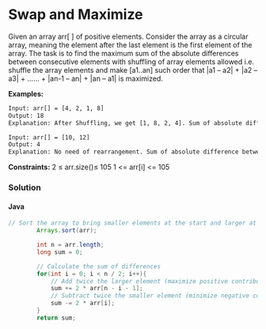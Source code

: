 # Swap and Maximize

Given an array arr[ ] of positive elements. Consider the array as a circular array, meaning the element after the last element is the first element of the array. The task is to find the maximum sum of the absolute differences between consecutive elements with shuffling of array elements allowed i.e. shuffle the array elements and make [a1..an] such order that |a1 – a2| + |a2 – a3| + …… + |an-1 – an| + |an – a1| is maximized.

**Examples:**

```bash
Input: arr[] = [4, 2, 1, 8]
Output: 18
Explanation: After Shuffling, we get [1, 8, 2, 4]. Sum of absolute difference between consecutive elements after rearrangement = |1 - 8| + |8 - 2| + |2 - 4| + |4 - 1| = 7 + 6 + 2 + 3 = 18.
```

```bash
Input: arr[] = [10, 12]
Output: 4
Explanation: No need of rearrangement. Sum of absolute difference between consecutive elements = |10 - 12| + |12 - 10| = 2 + 2 = 4.
```

**Constraints:**
2 ≤ arr.size()≤ 105
1 <= arr[i] <= 105

### Solution

#### Java

```java
// Sort the array to bring smaller elements at the start and larger at the end
        Arrays.sort(arr);

        int n = arr.length;
        long sum = 0;

        // Calculate the sum of differences
        for(int i = 0; i < n / 2; i++){
            // Add twice the larger element (maximize positive contribution)
            sum += 2 * arr[n - i - 1];
            // Subtract twice the smaller element (minimize negative contribution)
            sum -= 2 * arr[i];
        }
        return sum;
```
